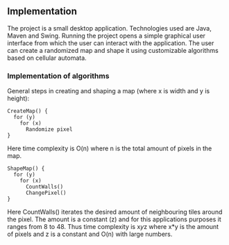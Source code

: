 ## Implementation

The project is a small desktop application. Technologies used are Java, Maven and Swing. Running the project opens a simple graphical user interface from which the user can interact with the application. The user can create a randomized map and shape it using customizable algorithms based on cellular automata.

### Implementation of algorithms

General steps in creating and shaping a map (where x is width and y is height):
  
    CreateMap() {
      for (y)
        for (x)
          Randomize pixel
    }
    
Here time complexity is O(n) where n is the total amount of pixels in the map.

    ShapeMap() {
      for (y)
        for (x)
          CountWalls()
          ChangePixel()
    }
    
Here CountWalls() iterates the desired amount of neighbouring tiles around the pixel. The amount is a constant (z) and for this applications purposes it ranges from 8 to 48. Thus time complexity is x*y*z where x*y is the amount of pixels and z is a constant and O(n) with large numbers.
